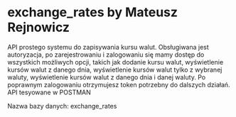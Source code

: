 # exchange_rates by Mateusz Rejnowicz
API prostego systemu do zapisywania kursu walut.
Obsługiwana jest autoryzacja, po zarejestrowaniu i zalogowaniu się mamy dostęp do wszystkich możliwych opcji, takich jak dodanie kursu walut, wyświetlenie kursów walut z danego dnia, wyświetlenie kursów walut tylko z wybranej waluty, wyświetlenie kursów walut z danego dnia i danej waluty.
Po poprawnym zalogowaniu otrzymujesz token potrzebny do dalszych działań. API tesyowane w POSTMAN


Nazwa bazy danych: exchange_rates
